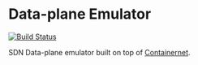 # Data-plane Emulator
[![Build Status](https://travis-ci.org/letitbeat/dp-emulator.svg?branch=master)][2]

SDN Data-plane emulator built on top of [Containernet][1].

[1]: https://github.com/containernet/containernet
[2]: https://travis-ci.org/letitbeat/dp-emulator
